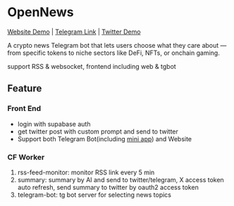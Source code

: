 # OpenNews

[Website Demo](https://open-news-psi.vercel.app/) | [Telegram Link](https://t.me/OpenNews_bot) | [Twitter Demo](https://x.com/artofcryptowar)

A crypto news Telegram bot that lets users choose what they care about — from specific tokens to niche sectors like DeFi, NFTs, or onchain gaming.

support RSS & websocket, frontend including web & tgbot

## Feature

### Front End

- login with supabase auth
- get twitter post with custom prompt and send to twitter
- Support both Telegram Bot(including [mini app](https://core.telegram.org/bots/webapps#designing-mini-apps)) and Website

### CF Worker

1. rss-feed-monitor: monitor RSS link every 5 min
2. summary: summary by AI and send to twitter/telegram, X access token auto refresh, send summary to twitter by oauth2 access token
3. telegram-bot: tg bot server for selecting news topics
